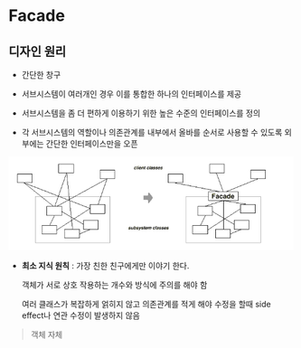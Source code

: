 # Facade 

## 디자인 원리

- 간단한 창구

- 서브시스템이 여러개인 경우 이를 통합한 하나의 인터페이스를 제공

- 서브시스템을 좀 더 편하게 이용하기 위한 높은 수준의 인터페이스를 정의 

- 각 서브시스템의 역할이나 의존관계를 내부에서 올바를 순서로 사용할 수 있도록 외부에는 간단한 인터페이스만을 오픈

![Facade](./img/facade.PNG)

- **최소 지식 원칙**  : 가장 친한 친구에게만 이야기 한다.

     객체가 서로 상호 작용하는 개수와 방식에 주의를 해야 함

     여러 클래스가 복잡하게 얽히지 않고 의존관계를 적게 해야 수정을 할때 side effect나 연관 수정이 발생하지 
     않음

> 객체 자체



